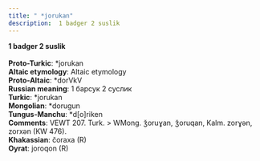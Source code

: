 ```yaml
---
title: " *jorukan"
description:  1 badger 2 suslik
---
```

<strong> 1 badger 2 suslik</strong><br><br>
<strong>Proto-Turkic</strong>:  *jorukan<br>
<strong>Altaic etymology</strong>:  Altaic etymology<br>
<strong> Proto-Altaic</strong>:  *dorVkV<br>
<strong>Russian meaning</strong>:  1 барсук 2 суслик<br>
<strong>Turkic</strong>:  *jorukan<br>
<strong>Mongolian</strong>:  *dorugun<br>
<strong>Tungus-Manchu</strong>:  *d[o]riken<br>
<strong>Comments</strong>:  VEWT 207. Turk. > WMong. ǯoruɣan, ǯoruqan, Kalm. zorɣǝn, zorxǝn (KW 476).<br>
<strong>Khakassian</strong>:  čoraxa (R)<br>
<strong>Oyrat</strong>:  joroqon (R)<br>


